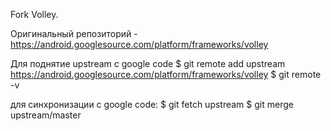 Fork Volley.

Оригинальный репозиторий - https://android.googlesource.com/platform/frameworks/volley


Для поднятие upstream с google code
$ git remote add upstream https://android.googlesource.com/platform/frameworks/volley
$ git remote -v

для синхронизации с google code:
$ git fetch upstream
$ git merge upstream/master
